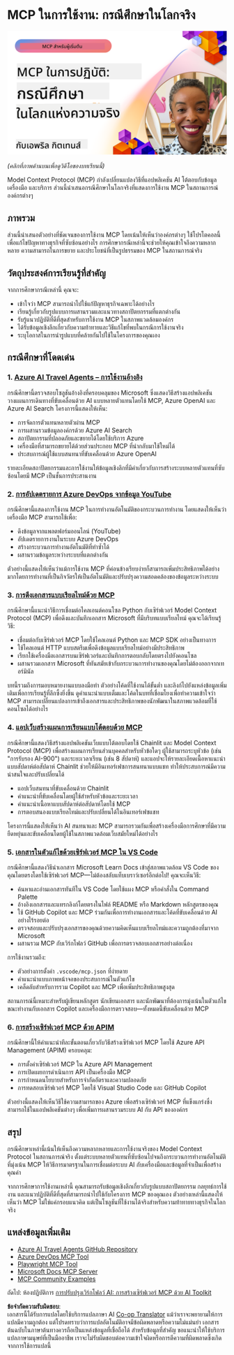 <!--
CO_OP_TRANSLATOR_METADATA:
{
  "original_hash": "61a160248efabe92b09d7b08293d17db",
  "translation_date": "2025-08-18T14:09:22+00:00",
  "source_file": "09-CaseStudy/README.md",
  "language_code": "th"
}
-->
# MCP ในการใช้งาน: กรณีศึกษาในโลกจริง

[![MCP ในการใช้งาน: กรณีศึกษาในโลกจริง](../../../translated_images/10.3262cc80b4de5071fde8ba74c5c5d6738a0a9f398dcc0423f0210f632e2238b8.th.png)](https://youtu.be/IxshWb2Az5w)

_(คลิกที่ภาพด้านบนเพื่อดูวิดีโอของบทเรียนนี้)_

Model Context Protocol (MCP) กำลังเปลี่ยนแปลงวิธีที่แอปพลิเคชัน AI โต้ตอบกับข้อมูล เครื่องมือ และบริการ ส่วนนี้นำเสนอกรณีศึกษาในโลกจริงที่แสดงการใช้งาน MCP ในสถานการณ์องค์กรต่างๆ

## ภาพรวม

ส่วนนี้นำเสนอตัวอย่างที่ชัดเจนของการใช้งาน MCP โดยเน้นให้เห็นว่าองค์กรต่างๆ ใช้โปรโตคอลนี้เพื่อแก้ไขปัญหาทางธุรกิจที่ซับซ้อนอย่างไร การศึกษากรณีเหล่านี้จะช่วยให้คุณเข้าใจถึงความหลากหลาย ความสามารถในการขยาย และประโยชน์ที่เป็นรูปธรรมของ MCP ในสถานการณ์จริง

## วัตถุประสงค์การเรียนรู้ที่สำคัญ

จากการศึกษากรณีเหล่านี้ คุณจะ:

- เข้าใจว่า MCP สามารถนำไปใช้แก้ปัญหาธุรกิจเฉพาะได้อย่างไร
- เรียนรู้เกี่ยวกับรูปแบบการผสานรวมและแนวทางสถาปัตยกรรมที่แตกต่างกัน
- รับรู้แนวปฏิบัติที่ดีที่สุดสำหรับการใช้งาน MCP ในสภาพแวดล้อมองค์กร
- ได้รับข้อมูลเชิงลึกเกี่ยวกับความท้าทายและวิธีแก้ไขที่พบในกรณีการใช้งานจริง
- ระบุโอกาสในการนำรูปแบบที่คล้ายกันไปใช้ในโครงการของคุณเอง

## กรณีศึกษาที่โดดเด่น

### 1. [Azure AI Travel Agents – การใช้งานอ้างอิง](./travelagentsample.md)

กรณีศึกษานี้ตรวจสอบโซลูชันอ้างอิงที่ครอบคลุมของ Microsoft ซึ่งแสดงวิธีสร้างแอปพลิเคชันวางแผนการเดินทางที่ขับเคลื่อนด้วย AI แบบหลายตัวแทนโดยใช้ MCP, Azure OpenAI และ Azure AI Search โครงการนี้แสดงให้เห็น:

- การจัดการตัวแทนหลายตัวผ่าน MCP
- การผสานรวมข้อมูลองค์กรด้วย Azure AI Search
- สถาปัตยกรรมที่ปลอดภัยและขยายได้โดยใช้บริการ Azure
- เครื่องมือที่สามารถขยายได้ด้วยส่วนประกอบ MCP ที่นำกลับมาใช้ใหม่ได้
- ประสบการณ์ผู้ใช้แบบสนทนาที่ขับเคลื่อนด้วย Azure OpenAI

รายละเอียดสถาปัตยกรรมและการใช้งานให้ข้อมูลเชิงลึกที่มีค่าเกี่ยวกับการสร้างระบบหลายตัวแทนที่ซับซ้อนโดยมี MCP เป็นชั้นการประสานงาน

### 2. [การอัปเดตรายการ Azure DevOps จากข้อมูล YouTube](./UpdateADOItemsFromYT.md)

กรณีศึกษานี้แสดงการใช้งาน MCP ในการทำงานอัตโนมัติของกระบวนการทำงาน โดยแสดงให้เห็นว่าเครื่องมือ MCP สามารถใช้เพื่อ:

- ดึงข้อมูลจากแพลตฟอร์มออนไลน์ (YouTube)
- อัปเดตรายการงานในระบบ Azure DevOps
- สร้างกระบวนการทำงานอัตโนมัติที่ทำซ้ำได้
- ผสานรวมข้อมูลระหว่างระบบที่แตกต่างกัน

ตัวอย่างนี้แสดงให้เห็นว่าแม้การใช้งาน MCP ที่ค่อนข้างเรียบง่ายก็สามารถเพิ่มประสิทธิภาพได้อย่างมากโดยการทำงานที่เป็นกิจวัตรให้เป็นอัตโนมัติและปรับปรุงความสอดคล้องของข้อมูลระหว่างระบบ

### 3. [การดึงเอกสารแบบเรียลไทม์ด้วย MCP](./docs-mcp/README.md)

กรณีศึกษานี้แนะนำวิธีการเชื่อมต่อไคลเอนต์คอนโซล Python กับเซิร์ฟเวอร์ Model Context Protocol (MCP) เพื่อดึงและบันทึกเอกสาร Microsoft ที่มีบริบทแบบเรียลไทม์ คุณจะได้เรียนรู้วิธี:

- เชื่อมต่อกับเซิร์ฟเวอร์ MCP โดยใช้ไคลเอนต์ Python และ MCP SDK อย่างเป็นทางการ
- ใช้ไคลเอนต์ HTTP แบบสตรีมเพื่อดึงข้อมูลแบบเรียลไทม์อย่างมีประสิทธิภาพ
- เรียกใช้เครื่องมือเอกสารบนเซิร์ฟเวอร์และบันทึกการตอบกลับโดยตรงไปยังคอนโซล
- ผสานรวมเอกสาร Microsoft ที่ทันสมัยเข้ากับกระบวนการทำงานของคุณโดยไม่ต้องออกจากเทอร์มินัล

บทนี้รวมถึงการมอบหมายงานแบบลงมือทำ ตัวอย่างโค้ดที่ใช้งานได้ขั้นต่ำ และลิงก์ไปยังแหล่งข้อมูลเพิ่มเติมเพื่อการเรียนรู้ที่ลึกซึ้งยิ่งขึ้น ดูคำแนะนำแบบเต็มและโค้ดในบทที่เชื่อมโยงเพื่อทำความเข้าใจว่า MCP สามารถเปลี่ยนแปลงการเข้าถึงเอกสารและประสิทธิภาพของนักพัฒนาในสภาพแวดล้อมที่ใช้คอนโซลได้อย่างไร

### 4. [แอปเว็บสร้างแผนการเรียนแบบโต้ตอบด้วย MCP](./docs-mcp/README.md)

กรณีศึกษานี้แสดงวิธีสร้างแอปพลิเคชันเว็บแบบโต้ตอบโดยใช้ Chainlit และ Model Context Protocol (MCP) เพื่อสร้างแผนการเรียนส่วนบุคคลสำหรับหัวข้อใดๆ ผู้ใช้สามารถระบุหัวข้อ (เช่น "การรับรอง AI-900") และระยะเวลาเรียน (เช่น 8 สัปดาห์) และแอปจะให้รายละเอียดเนื้อหาแนะนำแบบสัปดาห์ต่อสัปดาห์ Chainlit ช่วยให้มีอินเทอร์เฟซการสนทนาแบบแชท ทำให้ประสบการณ์มีความน่าสนใจและปรับเปลี่ยนได้

- แอปเว็บสนทนาที่ขับเคลื่อนด้วย Chainlit
- คำแนะนำที่ขับเคลื่อนโดยผู้ใช้สำหรับหัวข้อและระยะเวลา
- คำแนะนำเนื้อหาแบบสัปดาห์ต่อสัปดาห์โดยใช้ MCP
- การตอบสนองแบบเรียลไทม์และปรับเปลี่ยนได้ในอินเทอร์เฟซแชท

โครงการนี้แสดงให้เห็นว่า AI สนทนาและ MCP สามารถรวมกันเพื่อสร้างเครื่องมือการศึกษาที่มีความยืดหยุ่นและขับเคลื่อนโดยผู้ใช้ในสภาพแวดล้อมเว็บสมัยใหม่ได้อย่างไร

### 5. [เอกสารในตัวแก้ไขด้วยเซิร์ฟเวอร์ MCP ใน VS Code](./docs-mcp/README.md)

กรณีศึกษานี้แสดงวิธีนำเอกสาร Microsoft Learn Docs เข้าสู่สภาพแวดล้อม VS Code ของคุณโดยตรงโดยใช้เซิร์ฟเวอร์ MCP—ไม่ต้องสลับแท็บเบราว์เซอร์อีกต่อไป! คุณจะเห็นวิธี:

- ค้นหาและอ่านเอกสารทันทีใน VS Code โดยใช้แผง MCP หรือคำสั่งใน Command Palette
- อ้างอิงเอกสารและแทรกลิงก์โดยตรงในไฟล์ README หรือ Markdown หลักสูตรของคุณ
- ใช้ GitHub Copilot และ MCP ร่วมกันเพื่อการทำงานเอกสารและโค้ดที่ขับเคลื่อนด้วย AI อย่างไร้รอยต่อ
- ตรวจสอบและปรับปรุงเอกสารของคุณด้วยความคิดเห็นแบบเรียลไทม์และความถูกต้องที่มาจาก Microsoft
- ผสานรวม MCP กับเวิร์กโฟลว์ GitHub เพื่อการตรวจสอบเอกสารอย่างต่อเนื่อง

การใช้งานรวมถึง:

- ตัวอย่างการตั้งค่า `.vscode/mcp.json` ที่ง่ายดาย
- คำแนะนำแบบภาพหน้าจอของประสบการณ์ในตัวแก้ไข
- เคล็ดลับสำหรับการรวม Copilot และ MCP เพื่อเพิ่มประสิทธิภาพสูงสุด

สถานการณ์นี้เหมาะสำหรับผู้เขียนหลักสูตร นักเขียนเอกสาร และนักพัฒนาที่ต้องการมุ่งเน้นในตัวแก้ไขขณะทำงานกับเอกสาร Copilot และเครื่องมือการตรวจสอบ—ทั้งหมดนี้ขับเคลื่อนด้วย MCP

### 6. [การสร้างเซิร์ฟเวอร์ MCP ด้วย APIM](./apimsample.md)

กรณีศึกษานี้ให้คำแนะนำทีละขั้นตอนเกี่ยวกับวิธีสร้างเซิร์ฟเวอร์ MCP โดยใช้ Azure API Management (APIM) ครอบคลุม:

- การตั้งค่าเซิร์ฟเวอร์ MCP ใน Azure API Management
- การเปิดเผยการดำเนินการ API เป็นเครื่องมือ MCP
- การกำหนดนโยบายสำหรับการจำกัดอัตราและความปลอดภัย
- การทดสอบเซิร์ฟเวอร์ MCP โดยใช้ Visual Studio Code และ GitHub Copilot

ตัวอย่างนี้แสดงให้เห็นวิธีใช้ความสามารถของ Azure เพื่อสร้างเซิร์ฟเวอร์ MCP ที่แข็งแกร่งซึ่งสามารถใช้ในแอปพลิเคชันต่างๆ เพื่อเพิ่มการผสานรวมระบบ AI กับ API ขององค์กร

## สรุป

กรณีศึกษาเหล่านี้เน้นให้เห็นถึงความหลากหลายและการใช้งานจริงของ Model Context Protocol ในสถานการณ์จริง ตั้งแต่ระบบหลายตัวแทนที่ซับซ้อนไปจนถึงกระบวนการทำงานอัตโนมัติที่มุ่งเน้น MCP ให้วิธีการมาตรฐานในการเชื่อมต่อระบบ AI กับเครื่องมือและข้อมูลที่จำเป็นเพื่อสร้างคุณค่า

จากการศึกษาการใช้งานเหล่านี้ คุณสามารถรับข้อมูลเชิงลึกเกี่ยวกับรูปแบบสถาปัตยกรรม กลยุทธ์การใช้งาน และแนวปฏิบัติที่ดีที่สุดที่สามารถนำไปใช้กับโครงการ MCP ของคุณเอง ตัวอย่างเหล่านี้แสดงให้เห็นว่า MCP ไม่ใช่แค่กรอบแนวคิด แต่เป็นโซลูชันที่ใช้งานได้จริงสำหรับความท้าทายทางธุรกิจในโลกจริง

## แหล่งข้อมูลเพิ่มเติม

- [Azure AI Travel Agents GitHub Repository](https://github.com/Azure-Samples/azure-ai-travel-agents)
- [Azure DevOps MCP Tool](https://github.com/microsoft/azure-devops-mcp)
- [Playwright MCP Tool](https://github.com/microsoft/playwright-mcp)
- [Microsoft Docs MCP Server](https://github.com/MicrosoftDocs/mcp)
- [MCP Community Examples](https://github.com/microsoft/mcp)

ถัดไป: ห้องปฏิบัติการ [การปรับปรุงเวิร์กโฟลว์ AI: การสร้างเซิร์ฟเวอร์ MCP ด้วย AI Toolkit](../10-StreamliningAIWorkflowsBuildingAnMCPServerWithAIToolkit/README.md)

**ข้อจำกัดความรับผิดชอบ**:  
เอกสารนี้ได้รับการแปลโดยใช้บริการแปลภาษา AI [Co-op Translator](https://github.com/Azure/co-op-translator) แม้ว่าเราจะพยายามให้การแปลมีความถูกต้อง แต่โปรดทราบว่าการแปลอัตโนมัติอาจมีข้อผิดพลาดหรือความไม่แม่นยำ เอกสารต้นฉบับในภาษาต้นทางควรถือเป็นแหล่งข้อมูลที่เชื่อถือได้ สำหรับข้อมูลที่สำคัญ ขอแนะนำให้ใช้บริการแปลภาษามนุษย์ที่เป็นมืออาชีพ เราจะไม่รับผิดชอบต่อความเข้าใจผิดหรือการตีความที่ผิดพลาดซึ่งเกิดจากการใช้การแปลนี้